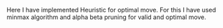 Here I have implemented Heuristic for optimal move. For this I have used minmax algorithm and alpha beta pruning for valid and optimal move.
